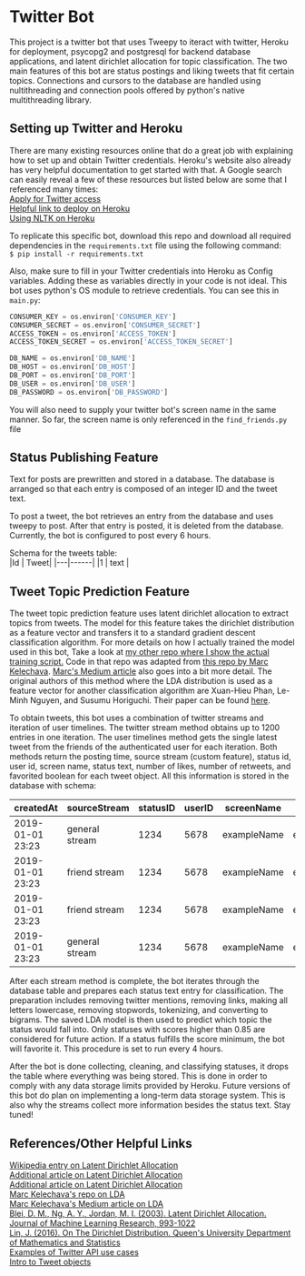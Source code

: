 Twitter Bot
===

This project is a twitter bot that uses Tweepy to iteract with twitter, Heroku for deployment, psycopg2 and postgresql for backend database applications, and latent dirichlet allocation for topic classification. The two main features of this bot are status postings and liking tweets that fit certain topics. Connections and cursors to the database are handled using nultithreading and connection pools offered by python's native multithreading library.


Setting up Twitter and Heroku
---

There are many existing resources online that do a great job with explaining how to set up and obtain Twitter credentials. Heroku's website also already has very helpful documentation to get started
with that. A Google search can easily reveal a few of these resources but listed below are some that I referenced many times:  
[Apply for Twitter access](https://developer.twitter.com/en/apply-for-access)  
[Helpful link to deploy on Heroku](https://shiffman.net/a2z/bot-heroku/)  
[Using NLTK on Heroku](https://devcenter.heroku.com/articles/python-nltk)  

To replicate this specific bot, download this repo and download all required dependencies in the `requirements.txt` file using the following command:  
```$ pip install -r requirements.txt```  


Also, make sure to fill in your Twitter credentials into Heroku as Config variables. Adding these as variables directly in your code is not ideal. This bot uses python's OS module to retrieve credentials. You can see this in `main.py`:  
```python
CONSUMER_KEY = os.environ['CONSUMER_KEY']
CONSUMER_SECRET = os.environ['CONSUMER_SECRET']
ACCESS_TOKEN = os.environ['ACCESS_TOKEN']
ACCESS_TOKEN_SECRET = os.environ['ACCESS_TOKEN_SECRET']

DB_NAME = os.environ['DB_NAME']
DB_HOST = os.environ['DB_HOST']
DB_PORT = os.environ['DB_PORT']
DB_USER = os.environ['DB_USER']
DB_PASSWORD = os.environ['DB_PASSWORD']
```
You will also need to supply your twitter bot's screen name in the same manner. So far, the screen name is only referenced in the `find_friends.py` file  

Status Publishing Feature
---

Text for posts are prewritten and stored in a database. The database is arranged so that each entry is composed of an integer ID and the tweet text.  

To post a tweet, the bot retrieves an entry from the database and uses tweepy to post. After that entry is posted, it is deleted from the database. Currently, the bot is configured to post every 6 hours.  

Schema for the tweets table:  
|Id | Tweet|
|---|------|
|1  | text |
  

Tweet Topic Prediction Feature
---

The tweet topic prediction feature uses latent dirichlet allocation to extract topics from tweets. The model for this feature takes the dirichlet distribution as a feature vector and transfers it to a standard gradient descent classification algorithm. For more details on how I actually trained the model used in this bot, Take a look at [my other repo where I show the actual training script.](https://github.com/hrazo7/LDA-tweet-classification) Code in that repo was adapted from [this repo by Marc Kelechava](https://github.com/marcmuon/nlp_yelp_review_unsupervised). [Marc's Medium article](https://towardsdatascience.com/unsupervised-nlp-topic-models-as-a-supervised-learning-input-cf8ee9e5cf28) also goes into a bit more detail. The original authors of this method where the LDA distribution is used as a feature vector for another classification algorithm are Xuan-Hieu Phan, Le-Minh Nguyen, and Susumu Horiguchi. Their paper can be found [here](http://gibbslda.sourceforge.net/fp224-phan.pdf).  

To obtain tweets, this bot uses a combination of twitter streams and iteration of user timelines. The twitter stream method obtains up to 1200 entries in one iteration. The user timelines method gets the single latest tweet from the friends of the authenticated user for each iteration. Both methods return the posting time, source stream (custom feature), status id, user id, screen name, status text, number of likes, number of retweets, and favorited boolean for each tweet object. All this information is stored in the database with schema:  

|createdAt        | sourceStream   | statusID | userID | screenName  | tweetText   | numLikes | numRetweets | favorited|
|-----------------|----------------|----------|--------|-------------|-------------|----------|-------------|----------|
|2019-01-01 23:23 | general stream | 1234     | 5678   | exampleName | exampleText | 332      | 43          | True     |
|2019-01-01 23:23 | friend stream  | 1234     | 5678   | exampleName | exampleText | 420      | 66          | True     |
|2019-01-01 23:23 | friend stream  | 1234     | 5678   | exampleName | exampleText | 10995    | 3           | True     |
|2019-01-01 23:23 | general stream | 1234     | 5678   | exampleName | exampleText | 190      | 69          | False    |


After each stream method is complete, the bot iterates through the database table and prepares each status text entry for classification. The preparation includes removing twitter mentions, removing links, making all letters lowercase, removing stopwords, tokenizing, and converting to bigrams. The saved LDA model is then used to predict which topic the status would fall into. Only statuses with scores higher than 0.85 are considered for future action. If a status fulfills the score minimum, the bot will favorite it. This procedure is set to run every 4 hours.  

After the bot is done collecting, cleaning, and classifying statuses, it drops the table where everything was being stored. This is done in order to comply with any data storage limits provided by Heroku. Future versions of this bot do plan on implementing a long-term data storage system. This is also why the streams collect more information besides the status text. Stay tuned!  


References/Other Helpful Links
---

[Wikipedia entry on Latent Dirichlet Allocation](https://en.wikipedia.org/wiki/Latent_Dirichlet_allocation)  
[Additional article on Latent Dirichlet Allocation](https://towardsdatascience.com/light-on-math-machine-learning-intuitive-guide-to-latent-dirichlet-allocation-437c81220158)  
[Additional article on Latent Dirichlet Allocation](https://towardsdatascience.com/nlp-extracting-the-main-topics-from-your-dataset-using-lda-in-minutes-21486f5aa925)  
[Marc Kelechava's repo on LDA](https://github.com/marcmuon/nlp_yelp_review_unsupervised)  
[Marc Kelechava's Medium article on LDA](https://towardsdatascience.com/unsupervised-nlp-topic-models-as-a-supervised-learning-input-cf8ee9e5cf28)  
[Blei, D. M., Ng, A. Y., Jordan, M. I. (2003). Latent Dirichlet Allocation. Journal of Machine Learning Research, 993-1022](http://www.jmlr.org/papers/volume3/blei03a/blei03a.pdf)  
[Lin, J. (2016). On The Dirichlet Distribution. Queen's University Department of Mathematics and Statistics](https://mast.queensu.ca/~communications/Papers/msc-jiayu-lin.pdf)  
[Examples of Twitter API use cases](https://realpython.com/twitter-bot-python-tweepy/#watching-for-twitter-activity)  
[Intro to Tweet objects](https://developer.twitter.com/en/docs/tweets/data-dictionary/overview/tweet-object)  


